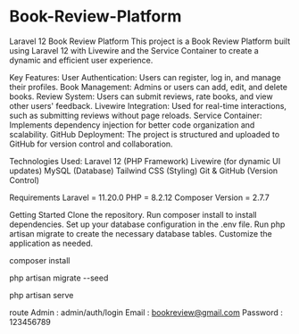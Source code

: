 # Book-Review-Platform
Laravel 12 Book Review Platform
This project is a Book Review Platform built using Laravel 12 with Livewire and the Service Container to create a dynamic and efficient user experience.


Key Features:
User Authentication: Users can register, log in, and manage their profiles.
Book Management: Admins or users can add, edit, and delete books.
Review System: Users can submit reviews, rate books, and view other users' feedback.
Livewire Integration: Used for real-time interactions, such as submitting reviews without page reloads.
Service Container: Implements dependency injection for better code organization and scalability.
GitHub Deployment: The project is structured and uploaded to GitHub for version control and collaboration.


Technologies Used:
Laravel 12 (PHP Framework)
Livewire (for dynamic UI updates)
MySQL (Database)
Tailwind CSS (Styling)
Git & GitHub (Version Control)


Requirements
Laravel = 11.20.0
PHP = 8.2.12
Composer Version = 2.7.7


Getting Started
Clone the repository.
Run composer install to install dependencies.
Set up your database configuration in the .env file.
Run php artisan migrate to create the necessary database tables.
Customize the application as needed.

composer install

php artisan migrate --seed

php artisan serve


route Admin : admin/auth/login
Email : bookreview@gmail.com
Password : 123456789


	
